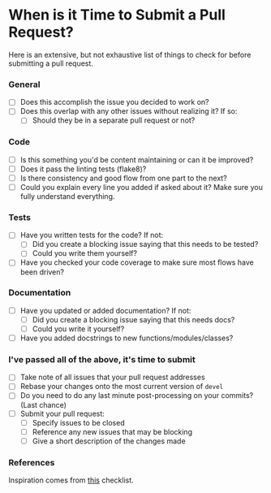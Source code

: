 # When is it Time to Submit a Pull Request?

Here is an extensive, but not exhaustive list of things to check for before submitting a pull request.

### General
- [ ] Does this accomplish the issue you decided to work on?
- [ ] Does this overlap with any other issues without realizing it? If so:
    - [ ] Should they be in a separate pull request or not?

### Code
- [ ] Is this something you'd be content maintaining or can it be improved?
- [ ] Does it pass the linting tests (flake8)?
- [ ] Is there consistency and good flow from one part to the next?
- [ ] Could you explain every line you added if asked about it? Make sure you fully understand everything.

### Tests
- [ ] Have you written tests for the code? If not:
    - [ ] Did you create a blocking issue saying that this needs to be tested?
    - [ ] Could you write them yourself?
- [ ] Have you checked your code coverage to make sure most flows have been driven?

### Documentation
- [ ] Have you updated or added documentation? If not:
    - [ ] Did you create a blocking issue saying that this needs docs?
    - [ ] Could you write it yourself?
- [ ] Have you added docstrings to new functions/modules/classes?

### I've passed all of the above, it's time to submit
- [ ] Take note of all issues that your pull request addresses
- [ ] Rebase your changes onto the most current version of `devel`
- [ ] Do you need to do any last minute post-processing on your commits? (Last chance)
- [ ] Submit your pull request:
    - [ ] Specify issues to be closed
    - [ ] Reference any new issues that may be blocking
    - [ ] Give a short description of the changes made

### References
Inspiration comes from [this](https://gist.github.com/audreyr/4feef90445b9680475f2) checklist.
